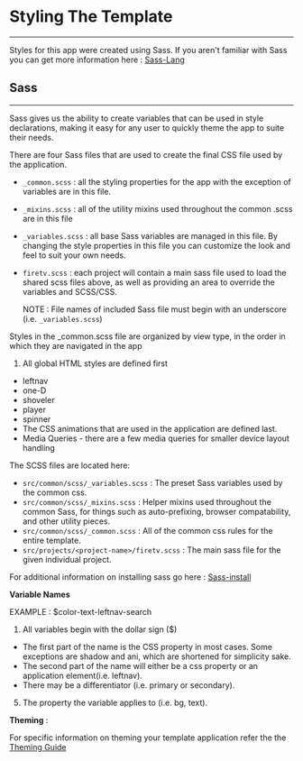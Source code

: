# Styling The Template
-------
Styles for this app were created using Sass. If you aren't familiar with Sass you can get more information here : [Sass-Lang](http:/sass-lang.com/)

## Sass
-------

Sass gives us the ability to create variables that can be used in style declarations, making it easy for any user to quickly theme the app to suite their needs.

There are four Sass files that are used to create the final CSS file used by the application.

* `_common.scss` : all the styling properties for the app with the exception of variables are in this file.
* `_mixins.scss` : all of the utility mixins used throughout the common .scss are in this file
* `_variables.scss` : all base Sass variables are managed in this file. By changing the style properties in this file you can customize the look and feel to suit your own needs.
* `firetv.scss` :  each project will contain a main sass file used to load the shared scss files above, as well as providing an area to override the variables and SCSS/CSS. 

	NOTE : File names of included Sass file must begin with an underscore (i.e. `_variables.scss`)

Styles in the _common.scss file are organized by view type, in the order in which they are navigated in the app

   1. All global HTML styles are defined first
   - leftnav
   - one-D 
   - shoveler
   - player
   - spinner
   - The CSS animations that are used in the application are defined last.
   - Media Queries - there are a few media queries for smaller device layout handling

The SCSS files are located here:

* `src/common/scss/_variables.scss` : The preset Sass variables used by the common css. 
* `src/common/scss/_mixins.scss` : Helper mixins used throughout the common Sass, for things such as auto-prefixing, browser compatability, and other utility pieces. 
* `src/common/scss/_common.scss` : All of the common css rules for the entire template. 
* `src/projects/<project-name>/firetv.scss` : The main sass file for the given individual project.  

For additional information on installing sass go here : [Sass-install](http://sass-lang.com/install)


**Variable Names**

EXAMPLE : $color-text-leftnav-search 

   1. All variables begin with the dollar sign ($)
   - The first part of the name is the CSS property in most cases. Some exceptions are shadow and ani, which are shortened for simplicity sake.
   - The second part of the name will either be a css property or an application element(i.e. leftnav).
   - There may be a differentiator (i.e. primary or secondary). 
   5. The property the variable applies to (i.e. bg, text).

**Theming** :

For specific information on theming your template application refer the the [Theming Guide](./theming_guide.pdf)
